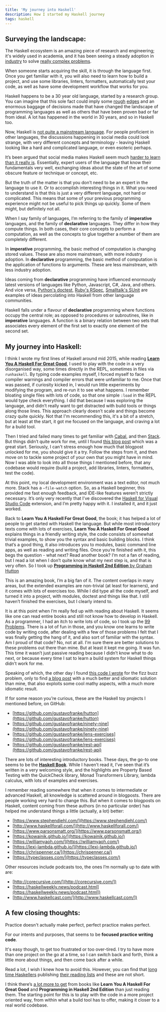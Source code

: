 ```yaml
---
title: 'My journey into Haskell'
description: How I started my Haskell journey
tags: haskell
---
```


Surveying the landscape:
--------------------------

The Haskell ecosystem is an amazing piece of research and engineering; it's widely used in academia, and it has been seeing a steady adoption in [industry](https://github.com/erkmos/haskell-companies) to solve [really complex problems](https://github.com/github/semantic/blob/master/docs/why-haskell.md).

When someone starts acquiring the skill, it is through the language first. Once you get familiar with it, you will also need to learn how to build a project, and use some libraries, linters, formatters, automatically test your code, as well as have some development workflow that works for you.

Haskell happens to be a 30 year old language, started by a research group. You can imagine that this sole fact could imply some [rough](https://twitter.com/EncodePanda/status/1211433804063223809) [edges](https://www.snoyman.com/blog/2020/10/haskell-bad-parts-1) and an enormous baggage of decisions made that have changed the landscape of programming languages as well as others that have been proven bad or far from ideal. A lot has happened in the world in 30 years, and so in Haskell too.

Now, Haskell is [not quite a mainstream language](https://www.youtube.com/watch?v=iSmkqocn0oQ).
For people proficient in other languages, the discussions happening in social media could look strange, with very different concepts and terminology - leaving Haskell looking like a hard and complicated language, or even esoteric perhaps.

It’s been argued that social media makes Haskell seem much [harder to learn than it really is](https://patrickmn.com/software/the-haskell-pyramid/).
Essentially, expert users of the language that know their fundamentals very well, exchanging ideas about the state of the art of some obscure feature or technique or concept, etc.

But the truth of the matter is that you don’t need to be an expert in the language to use it. Or to accomplish interesting things in it.
What you need to understand is that this is just a very different language, not hard or complicated. This means that some of your previous programming experience might not be useful to pick things up quickly. Some of them might, but definitely not all.

When I say family of languages, I’m referring to the family of **imperative** languages, and the family of **declarative** languages.
They differ in how they compute things. In both cases, their core concepts to perform a computation, as well as the concepts to glue together a number of them are completely different.

In **imperative** programming, the basic method of computation is changing stored values. These are also more mainstream, with more industry adoption.
In **declarative** programming, the basic method of computation is the application of functions to arguments. These are less mainstream, with less industry adoption.

Ideas coming from **declarative** programming have influenced enormously latest versions of languages like Python, Javascript, C#, Java, and others. And vice versa, [Python's doctest](https://hackage.haskell.org/package/doctest), [Ruby's RSpec](https://hackage.haskell.org/package/hspec), [Smalltalk's SUnit](https://hackage.haskell.org/package/HUnit) are examples of ideas percolating into Haskell from other language communities.

Haskell falls under a flavour of **declarative** programming where functions occupy the central role; as opposed to procedures or subroutines, like in **imperative** languages.
A function is a binary relation between two sets that associates every element of the first set to exactly one element of the second set.

My journey into Haskell:
------------------------

I think I wrote my first lines of Haskell around mid 2015, while reading [**Learn You A Haskell For Great Good**](http://learnyouahaskell.com/), I used to play with the code in a very disorganised way, some times directly in the REPL, sometimes in files via `runhaskell`.
By typing code examples myself, I forced myself to face compiler warnings and compiler errors that were unfamiliar to me. Once that was passed, if curiosity kicked in, I would run little experiments by modifying the program, and re-run it to see what happens.
I remember bloating single files with lots of code, so that one simple `:load` in the REPL would type check everything. I did that because I was exploring the language, and didn’t really want to get distracted with build tools or things along those lines. This approach clearly doesn’t scale and things become crazy quite quickly. Not that I'm recommending this, it's a bit of a stretch, but at least at the start, it got me focused on the language, and craving a lot for a build tool.

Then I tried and failed many times to get familiar with [Cabal](https://cabal.readthedocs.io/en/latest/), and then [Stack](https://docs.haskellstack.org/en/stable/README/). But things didn’t quite work for me, until I found [this blog post](https://howistart.org/posts/haskell/1/) which was a great start. Seriously, I can't stress enough how much that blogpost unlocked for me, you should give it a try. Follow the steps from it, and then move on to tackle some project of your own that you might have in mind.
Now I was able to look into all those things I mentioned before, that any codebase would require (build a project, add libraries, linters, formatters, test the code).

At this point, my local development environment was a text editor, not much more. Stack has a `—file-watch` option. So, as a Haskell beginner, this provided me fast enough feedback, and IDE-like features weren’t strictly necessary.
It’s only very recently that I’ve discovered the [Haskell for Visual Studio Code](https://marketplace.visualstudio.com/items?itemName=haskell.haskell) extension, and I’m pretty happy with it. I installed it, and it just worked.

Back to **Learn You A Haskell For Great Good**, the book; it has helped a lot of people to get started with Haskell the language. But while most introductory texts come with lots of exercises, **Learn You A Haskell For Great Good** explains things in a friendly writing style, the code consists of somewhat trivial examples, to show you the syntax and basic building blocks. I think that’s a good thing, it also introduces you to modules, basic command line apps, as well as reading and writing files. Once you’re finished with it, this begs the question - what next? Read another book? I’m not a fan of reading, but I read a lot when I don’t quite know what my next step is, and that is very often. So I took up [**Programming in Haskell 2nd Edition** by Graham Hutton](http://www.cs.nott.ac.uk/~pszgmh/pih.html)

This is an amazing book, I’m a big fan of it. The content overlaps in many areas, but the extended examples are non-trivial (at least for learners), and it comes with lots of exercises too.
While I did type all the code myself, and turned it into a project, with modules, doctest and things like that. I still haven’t finished the exercises, but I clearly intend to.

It is at this point when I’m really fed up with reading about Haskell. It seems like one can read entire books and still not know how to develop in Haskell. As a programmer, I had an itch to write lots of code, so I took up the [99 Problems](https://wiki.haskell.org/H-99:_Ninety-Nine_Haskell_Problems).
There is a lot of fun in those, and you know one learns to write code by writing code, after dealing with a few of those problems I felt that I was finally getting the hang of it, and also sort of familiar with the syntax.
Am I proud of that code? No, not at all. I'm sure there are better solutions to these problems out there than mine. But at least it kept me going. It was fun. This time it wasn’t just passive reading because I didn’t know what to do next, or because every time I sat to learn a build system for Haskell things didn’t work for me.

Speaking of which, the other day I found [this code I wrote](https://gist.github.com/gustavofranke/ae05845f2082c8d8f7ded8f25ae23b96) for the fizz buzz problem, only to find [a blog post](https://www.parsonsmatt.org/2016/02/27/an_elegant_fizzbuzz.html) with a much better and idiomatic solution than mine, that also exploits some cool mathy aspects, with a much more idiomatic result.

If for some reason you’re curious, these are the Haskell toy projects I mentioned before, on GitHub:

 - [https://github.com/gustavofranke/hutton](https://github.com/gustavofranke/hutton)
 - [https://github.com/gustavofranke/ninety-nine](https://github.com/gustavofranke/ninety-nine)
 - [https://github.com/gustavofranke/lens-exercises](https://github.com/gustavofranke/lens-exercises)
 - [https://github.com/gustavofranke/rest-api](https://github.com/gustavofranke/rest-api)

There are lots of interesting introductory books. These days, the go-to one seems to be the [**Haskell Book**](https://haskellbook.com/). While I haven’t read it, I’ve seen that it’s written in a very welcoming style, and the highlights are Property Based Testing with the QuickCheck library, Monad Transformers Library, lambda calculus, with lots of examples and exercises.

I remember reading somewhere that when it comes to intermediate or advanced Haskell, all knowledge is scattered around in blogposts. There are people working very hard to change this.
But when it comes to blogposts on Haskell, content coming from these authors (in no particular order) has helped me understand things a little (actually, a lot) better:

 - [https://www.stephendiehl.com/](https://www.stephendiehl.com/)
 - [http://www.haskellforall.com/](http://www.haskellforall.com/)
 - [https://www.parsonsmatt.org/](https://www.parsonsmatt.org/)
 - [https://kowainik.github.io/](https://kowainik.github.io/)
 - [https://williamyaoh.com/](https://williamyaoh.com/)
 - [https://lexi-lambda.github.io/](https://lexi-lambda.github.io/)
 - [https://chrispenner.ca/](https://chrispenner.ca/)
 - [https://typeclasses.com/](https://typeclasses.com/)

Other resources include podcasts too, the ones I’m normally up to date with are:

 - [http://corecursive.com/](http://corecursive.com/])  
 - [https://haskellweekly.news/podcast.html](https://haskellweekly.news/podcast.html])  
 - [http://www.haskellcast.com/](http://www.haskellcast.com/])  

A few closing thoughts:
-----------------------

Practice doesn't actually make perfect, perfect practice makes perfect.

For our intents and purposes, that seems to be **focused practice writing code**.

It's easy though, to get too frustrated or too over-tired. I try to have more than one project on the go at a time, so I can switch back and forth, think a little more about things, and then come back after a while.

Read a lot, I wish I knew how to avoid this. However, you can find that [long time Haskellers](https://www.stephendiehl.com/posts/essential_haskell.html) publishing [their reading lists](https://github.com/cohomolo-gy/haskell-resources) and these are not short.

I think there’s [a lot more to get](https://williamyaoh.com/posts/2020-01-11-road-to-proficient.html) from books like **Learn You A Haskell For Great Good** and **Programming in Haskell 2nd Edition** than just reading them. The starting point for this is to play with the code in a more project oriented way, from within what a build tool has to offer, making it closer to a real world codebase.
